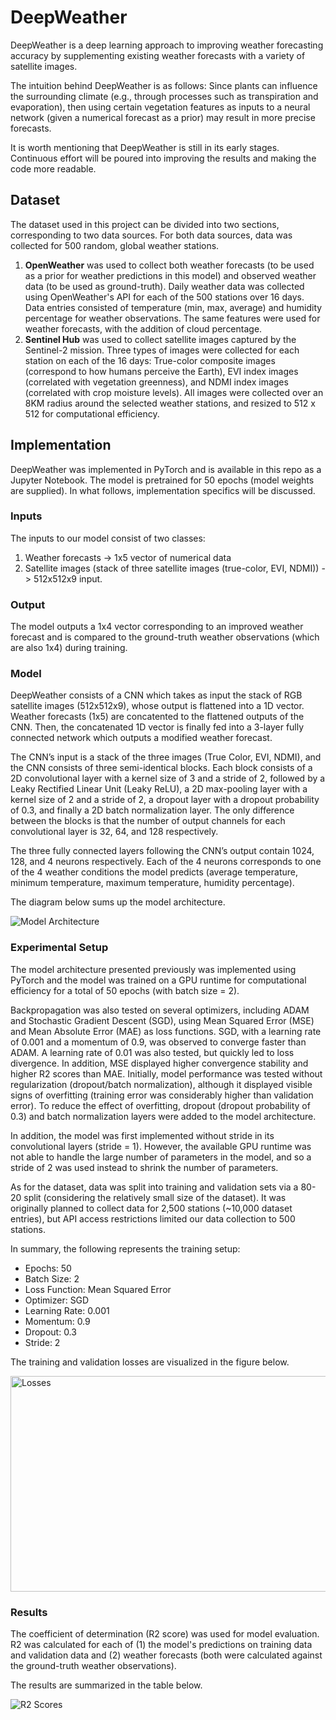 # DeepWeather

DeepWeather is a deep learning approach to improving weather forecasting accuracy by supplementing existing weather forecasts with a variety of satellite images.

The intuition behind DeepWeather is as follows: Since plants can influence the surrounding climate (e.g., through processes such as transpiration and evaporation), then using certain vegetation features as inputs to a neural network (given a numerical forecast as a prior) may result in more precise forecasts. 

It is worth mentioning that DeepWeather is still in its early stages. Continuous effort will be poured into improving the results and making the code more readable.

## Dataset

The dataset used in this project can be divided into two sections, corresponding to two data sources. For both data sources, data was collected for 500 random, global weather stations.

1) **OpenWeather** was used to collect both weather forecasts (to be used as a prior for weather predictions in this model) and observed weather data (to be used as ground-truth). Daily weather data was collected using OpenWeather's API for each of the 500 stations over 16 days. Data entries consisted of temperature (min, max, average) and humidity percentage for weather observations. The same features were used for weather forecasts, with the addition of cloud percentage.
2) **Sentinel Hub** was used to collect satellite images captured by the Sentinel-2 mission. Three types of images were collected for each station on each of the 16 days: True-color composite images (correspond to how humans perceive the Earth), EVI index images (correlated with vegetation greenness), and NDMI index images (correlated with crop moisture levels). All images were collected over an 8KM radius around the selected weather stations, and resized to 512 x 512 for computational efficiency.

## Implementation

DeepWeather was implemented in PyTorch and is available in this repo as a Jupyter Notebook. The model is pretrained for 50 epochs (model weights are supplied). In what follows, implementation specifics will be discussed.

### Inputs

The inputs to our model consist of two classes:
1) Weather forecasts -> 1x5 vector of numerical data
2) Satellite images (stack of three satellite images (true-color, EVI, NDMI)) -> 512x512x9 input.

### Output

The model outputs a 1x4 vector corresponding to an improved weather forecast and is compared to the ground-truth weather observations (which are also 1x4) during training.

### Model

DeepWeather consists of a CNN which takes as input the stack of RGB satellite images (512x512x9), whose output is flattened into a 1D vector. Weather forecasts (1x5) are concatented to the flattened outputs of the CNN. Then, the concatenated 1D vector is finally fed into a 3-layer fully connected network which outputs a modified weather forecast.

The CNN’s input is a stack of the three images (True Color, EVI, NDMI), and the CNN consists of three semi-identical blocks. Each block consists of a 2D convolutional layer with a kernel size of 3 and a stride of 2, followed by a Leaky Rectified Linear Unit (Leaky ReLU), a 2D max-pooling layer with a kernel size of 2 and a stride of 2, a dropout layer with a dropout probability of 0.3, and finally a 2D batch normalization layer. The only difference between the blocks is that the number of output channels for each convolutional layer is 32, 64, and 128 respectively.

The three fully connected layers following the CNN’s output contain 1024, 128, and 4 neurons respectively. Each of the 4 neurons corresponds to one of the 4 weather conditions the model predicts (average temperature, minimum temperature, maximum temperature, humidity percentage).

The diagram below sums up the model architecture.

![Model Architecture](https://i.ibb.co/kHTxGz1/Deep-Weather.jpg)


### Experimental Setup

The model architecture presented previously was implemented using PyTorch and the model was trained on a GPU runtime for computational efficiency for a total of 50 epochs (with batch size = 2).

Backpropagation was also tested on several optimizers, including ADAM and Stochastic Gradient Descent (SGD), using Mean Squared Error (MSE) and Mean Absolute Error (MAE) as loss functions. SGD, with a learning rate of 0.001 and a momentum of 0.9, was observed to converge faster than ADAM. A learning rate of 0.01 was also tested, but quickly led to loss divergence. In addition, MSE displayed higher convergence stability and higher R2 scores than MAE. Initially, model performance was tested without regularization (dropout/batch normalization), although it displayed visible signs of overfitting (training error was considerably higher than validation error). To reduce the effect of overfitting, dropout (dropout probability of 0.3) and batch normalization layers were added to the model architecture.

In addition, the model was first implemented without stride in its convolutional layers (stride = 1). However, the available GPU runtime was not able to handle the large number of parameters in the model, and so a stride of 2 was used instead to shrink the number of parameters.

As for the dataset, data was split into training and validation sets via a 80-20 split (considering the relatively small size of the dataset). It was originally planned to collect data for 2,500 stations (~10,000 dataset entries), but API access restrictions limited our data collection to 500 stations.

In summary, the following represents the training setup:

- Epochs: 50
- Batch Size: 2
- Loss Function: Mean Squared Error
- Optimizer: SGD
- Learning Rate: 0.001
- Momentum: 0.9
- Dropout: 0.3
- Stride: 2

The training and validation losses are visualized in the figure below.

<img src="https://i.ibb.co/r2ZHRtV/plot.png" alt="Losses" width="512" height="345">

### Results

The coefficient of determination (R2 score) was used for model evaluation. R2 was calculated for each of (1) the model's predictions on training data and validation data and (2) weather forecasts (both were calculated against the ground-truth weather observations).

The results are summarized in the table below.

![R2 Scores](https://i.ibb.co/C7c5CHN/r2.png)
